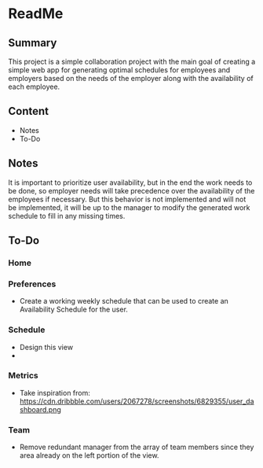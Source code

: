 # ReadMe

## Summary
This project is a simple collaboration project with the main goal of creating a simple web app for generating
optimal schedules for employees and employers based on the needs of the employer along with the availability of
each employee. 

## Content
- Notes
- To-Do

## Notes
It is important to prioritize user availability, but in the end the work needs to be done, so employer needs 
will take precedence over the availability of the employees if necessary. But this behavior is not 
implemented and will not be implemented, it will be up to the manager to modify the generated work schedule
to fill in any missing times.

## To-Do
### Home

### Preferences
- Create a working weekly schedule that can be used to create an Availability Schedule for the user.

### Schedule
- Design this view
- 
### Metrics
- Take inspiration from: https://cdn.dribbble.com/users/2067278/screenshots/6829355/user_dashboard.png

### Team
- Remove redundant manager from the array of team members since they area already on the left portion of the view.
